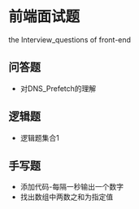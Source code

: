 # 前端面试题
the Interview_questions of front-end

## 问答题
- 对DNS_Prefetch的理解
## 逻辑题
- 逻辑题集合1
## 手写题
- 添加代码-每隔一秒输出一个数字
- 找出数组中两数之和为指定值
